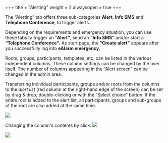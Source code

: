 +++
title = "Alerting"
weight = 2
alwaysopen = true
+++

The “Alerting” tab offers three sub-categories **Alert**, **Info SMS**
and **Telephone Conference**, to trigger alerts.

Depending on the requirements and emergency situation, you can use these
tabs to trigger an **“Alert”**, send an **“Info SMS”** and/or start a
**“Telephone Conference”**. As start page, the **“Create alert”**
appears after you successfully log into **eAlarm emergency**.

Roots, groups, participants, templates, etc. can be listed in the
various independent columns. These column settings can be changed by the
user itself. The number of columns appearing in the “Alert screen” can
be changed in the admin area.

Transferring individual participants, groups and/or roots from the
columns to the *alert list* (red column at the right-hand edge of the
screen) can be set by drag & drop, double-clicking or with the “Select
choice” button. If the entire root is added to the alert list, all
participants, groups and sub-groups of the root are also added at the
same time.

![](/img/alermieren_en.7a96a170a2cfe1b785cfd8f3c38e1a30.png)

Changing the column's contents by click.
![](/img/dropdown_pfeil.png)

![](/img/alermieren_2_en.35f0441454c753b5133fbe4c7e8cb787.png)




